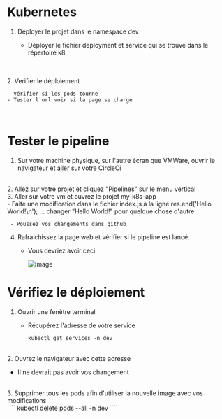 # Kubernetes

1. Déployer le projet dans le namespace dev
   
   - Déployer le fichier deployment et service qui se trouve dans le répertoire k8

<br><br>
2. Verifier le déploiement

    - Vérifier si les pods tourne
    - Tester l'url voir si la page se charge
  <br>

# Tester le pipeline

1. Sur votre machine physique, sur l'autre écran que VMWare, ouvrir le navigateur et aller sur votre CircleCi
<br>
2. Allez sur votre projet et cliquez "Pipelines" sur le menu vertical
<br>
3. Aller sur votre vm et ouvrez le projet my-k8s-app
<br>
     - Faite une modification dans le fichier index.js à la ligne res.end('Hello World!\n');  ... changer "Hello World!" pour quelque chose d'autre.

     - Poussez vos changements dans github

4. Rafraichissez la page web et vérifier si le pipeline est lancé.

   - Vous devriez avoir ceci
  
     ![image](https://github.com/user-attachments/assets/d541690e-fda1-4993-8e0c-e6f583ef5f26)


# Vérifiez le déploiement

1. Ouvrir une fenêtre terminal 

   - Récupérez l'adresse de votre service
     <br>
       ````
       kubectl get services -n dev
       ````
<br>
2. Ouvrez le navigateur avec cette adresse

   - Il ne devrait pas avoir vos changement
  <br>
3. Supprimer tous les pods afin d'utiliser la nouvelle image avec vos modifications
 <br>
  ````
    kubectl delete pods --all -n dev
  ````
 

